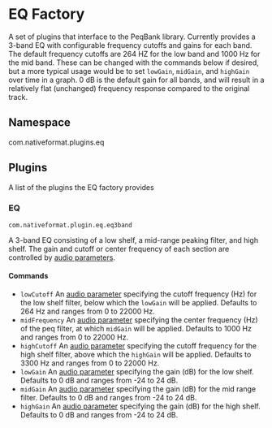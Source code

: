 # EQ Factory
A set of plugins that interface to the PeqBank library.
Currently provides a 3-band EQ with configurable frequency cutoffs and gains for each band. 
The default frequency cutoffs are 264 HZ for the low band and 1000 Hz for the mid band. These can be changed with the commands below if desired, but a more typical usage would be to set `lowGain`, `midGain`, and `highGain` over time in a graph. 0 dB is the default gain for all bands, and will result in a relatively flat (unchanged) frequency response compared to the original track. 

## Namespace

com.nativeformat.plugins.eq

## Plugins

A list of the plugins the EQ factory provides

### EQ

`com.nativeformat.plugin.eq.eq3band`

A 3-band EQ consisting of a low shelf, a mid-range peaking filter, and high shelf. The gain and cutoff or center frequency of each section are controlled by [audio parameters](../..).

#### Commands

* `lowCutoff` An [audio parameter](../..) specifying the cutoff frequency (Hz) for the low shelf filter, below which the `lowGain` will be applied. Defaults to 264 Hz and ranges from 0 to 22000 Hz. 
* `midFrequency` An [audio parameter](../..) specifying the center frequency (Hz) of the peq filter, at which `midGain` will be applied. Defaults to 1000 Hz and ranges from 0 to 22000 Hz. 
* `highCutoff` An [audio parameter](../..) specifying the cutoff frequency for the high shelf filter, above which the `highGain` will be applied. Defaults to 3300 Hz and ranges from 0 to 22000 Hz. 
* `lowGain` An [audio parameter](../..) specifying the gain (dB) for the low shelf. Defaults to 0 dB and ranges from -24 to 24 dB.
* `midGain` An [audio parameter](../..) specifying the gain (dB) for the mid range filter. Defaults to 0 dB and ranges from -24 to 24 dB.
* `highGain` An [audio parameter](../..) specifying the gain (dB) for the high shelf. Defaults to 0 dB and ranges from -24 to 24 dB.
